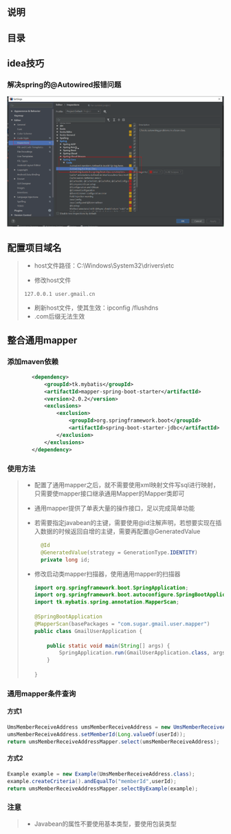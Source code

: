 ## 说明

## 目录

## idea技巧

### 解决spring的@Autowired报错问题

![1569164678682](images/1569164678682.png)

## 配置项目域名

> - host文件路径：C:\Windows\System32\drivers\etc
>
> - 修改host文件
>
> ```
> 127.0.0.1 user.gmail.cn
> ```
>
> - 刷新host文件，使其生效：ipconfig /flushdns
> - .com后缀无法生效

## 整合通用mapper

### 添加maven依赖

```xml
        <dependency>
            <groupId>tk.mybatis</groupId>
            <artifactId>mapper-spring-boot-starter</artifactId>
            <version>2.0.2</version>
            <exclusions>
                <exclusion>
                    <groupId>org.springframework.boot</groupId>
                    <artifactId>spring-boot-starter-jdbc</artifactId>
                </exclusion>
            </exclusions>
        </dependency>
```

### 使用方法

> - 配置了通用mapper之后，就不需要使用xml映射文件写sql进行映射，只需要使mapper接口继承通用Mapper的Mapper类即可
>
> - 通用mapper提供了单表大量的操作接口，足以完成简单功能
>
> - 若需要指定javabean的主键，需要使用@id注解声明，若想要实现在插入数据的时候返回自增的主键，需要再配置@GeneratedValue
>
>   ```java
>     @Id
>     @GeneratedValue(strategy = GenerationType.IDENTITY)
>     private long id;
>   ```
>
> - 修改启动类mapper扫描器，使用通用mapper的扫描器
>
>   ```java
>   import org.springframework.boot.SpringApplication;
>   import org.springframework.boot.autoconfigure.SpringBootApplication;
>   import tk.mybatis.spring.annotation.MapperScan;
>   
>   @SpringBootApplication
>   @MapperScan(basePackages = "com.sugar.gmail.user.mapper")
>   public class GmailUserApplication {
>   
>       public static void main(String[] args) {
>           SpringApplication.run(GmailUserApplication.class, args);
>       }
>   
>   }
>   ```

### 通用mapper条件查询

#### 方式1

```java
UmsMemberReceiveAddress umsMemberReceiveAddress = new UmsMemberReceiveAddress();
umsMemberReceiveAddress.setMemberId(Long.valueOf(userId));
return umsMemberReceiveAddressMapper.select(umsMemberReceiveAddress);
```

#### 方式2

```java
Example example = new Example(UmsMemberReceiveAddress.class);
example.createCriteria().andEqualTo("memberId",userId);
return umsMemberReceiveAddressMapper.selectByExample(example);
```

### 注意

> - Javabean的属性不要使用基本类型，要使用包装类型

